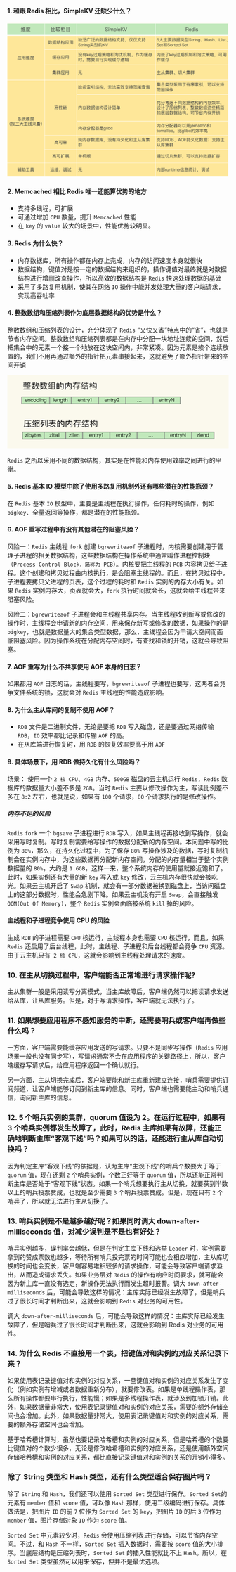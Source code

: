 #### 1. 和跟 Redis 相比，SimpleKV 还缺少什么？
![SimpleKV和Redis对比](../../Picture/SimpleKV和Redis对比.jpeg)

#### 2. Memcached 相比 Redis 唯一还能算优势的地方
- 支持多线程，可扩展
- 可通过增加 `CPU` 数量，提升 `Memcached` 性能
- 在 `key` 的 `value` 较大的场景中，性能优势较明显。

#### 3. Redis 为什么快？
- 内存数据库，所有操作都在内存上完成，内存的访问速度本身就很快
- 数据结构，键值对是按一定的数据结构来组织的，操作键值对最终就是对数据结构进行增删改查操作，所以高效的数据结构是 `Redis` 快速处理数据的基础
- 采用了多路复用机制，使其在网络 `IO` 操作中能并发处理大量的客户端请求，实现高吞吐率


#### 4. 整数数组和压缩列表作为底层数据结构的优势是什么？

整数数组和压缩列表的设计，充分体现了 `Redis` “又快又省”特点中的“省”，也就是节省内存空间。整数数组和压缩列表都是在内存中分配一块地址连续的空间，然后把集合中的元素一个接一个地放在这块空间内，非常紧凑。因为元素是挨个连续放置的，我们不用再通过额外的指针把元素串接起来，这就避免了额外指针带来的空间开销

![整数数组和压缩列表的数据结构](../../Picture/整数数组和压缩列表的数据结构.jpeg)

`Redis` 之所以采用不同的数据结构，其实是在性能和内存使用效率之间进行的平衡。


#### 5. Redis 基本 IO 模型中除了使用多路复用机制外还有哪些潜在的性能瓶颈？

在 `Redis` 基本 `IO` 模型中，主要是主线程在执行操作，任何耗时的操作，例如 `bigkey`、全量返回等操作，都是潜在的性能瓶颈。

#### 6. AOF 重写过程中有没有其他潜在的阻塞风险？

风险一：`Redis` 主线程 `fork` 创建 `bgrewriteaof` 子进程时，内核需要创建用于管理子进程的相关数据结构，这些数据结构在操作系统中通常叫作进程控制块（`Process Control Block，简称为 PCB`）。内核要把主线程的 `PCB` 内容拷贝给子进程。这个创建和拷贝过程由内核执行，是会阻塞主线程的。而且，在拷贝过程中，子进程要拷贝父进程的页表，这个过程的耗时和 `Redis` 实例的内存大小有关。如果 `Redis` 实例内存大，页表就会大，`fork` 执行时间就会长，这就会给主线程带来阻塞风险。

风险二：`bgrewriteaof` 子进程会和主线程共享内存。当主线程收到新写或修改的操作时，主线程会申请新的内存空间，用来保存新写或修改的数据，如果操作的是 `bigkey`，也就是数据量大的集合类型数据，那么，主线程会因为申请大空间而面临阻塞风险。因为操作系统在分配内存空间时，有查找和锁的开销，这就会导致阻塞。

#### 7. AOF 重写为什么不共享使用 AOF 本身的日志？

如果都用 `AOF` 日志的话，主线程要写，`bgrewriteaof` 子进程也要写，这两者会竞争文件系统的锁，这就会对 `Redis` 主线程的性能造成影响。

#### 8. 为什么主从库间的复制不使用 AOF？
- `RDB` 文件是二进制文件，无论是要把 `RDB` 写入磁盘，还是要通过网络传输 `RDB`，`IO` 效率都比记录和传输 `AOF` 的高。
- 在从库端进行恢复时，用 `RDB` 的恢复效率要高于用 `AOF`

#### 9. 具体场景下，用 RDB 做持久化有什么风险吗？
 场景： 使用一个 `2 核 CPU`、`4GB` 内存、`500GB` 磁盘的云主机运行 `Redis`，`Redis` 数据库的数据量大小差不多是 `2GB`。当时 `Redis` 主要以修改操作为主，写读比例差不多在 `8:2` 左右，也就是说，如果有 `100` 个请求，`80` 个请求执行的是修改操作。

 ##### 内存不足的风险
 `Redis` `fork` 一个 `bgsave` 子进程进行 `RDB` 写入，如果主线程再接收到写操作，就会采用写时复制。写时复制需要给写操作的数据分配新的内存空间。本问题中写的比例为 `80%`，那么，在持久化过程中，为了保存 `80%` 写操作涉及的数据，写时复制机制会在实例内存中，为这些数据再分配新内存空间，分配的内存量相当于整个实例数据量的 `80%`，大约是 `1.6GB`，这样一来，整个系统内存的使用量就接近饱和了。此时，如果实例还有大量的新 `key` 写入或 `key` 修改，云主机内存很快就会被吃光。如果云主机开启了 `Swap` 机制，就会有一部分数据被换到磁盘上，当访问磁盘上的这部分数据时，性能会急剧下降。如果云主机没有开启 `Swap`，会直接触发 `OOM(Out Of Memory)`，整个 `Redis` 实例会面临被系统 `kill` 掉的风险。

 #### 主线程和子进程竞争使用 CPU 的风险
生成 `RDB` 的子进程需要 `CPU` 核运行，主线程本身也需要 `CPU` 核运行，而且，如果 `Redis` 还启用了后台线程，此时，主线程、子进程和后台线程都会竞争 `CPU` 资源。由于云主机只有` 2 核 CPU`，这就会影响到主线程处理请求的速度。


### 10. 在主从切换过程中，客户端能否正常地进行请求操作呢?
主从集群一般是采用读写分离模式，当主库故障后，客户端仍然可以把读请求发送给从库，让从库服务。但是，对于写请求操作，客户端就无法执行了。

### 11. 如果想要应用程序不感知服务的中断，还需要哨兵或客户端再做些什么吗？
一方面，客户端需要能缓存应用发送的写请求。只要不是同步写操作（`Redis` 应用场景一般也没有同步写），写请求通常不会在应用程序的关键路径上，所以，客户端缓存写请求后，给应用程序返回一个确认就行。

另一方面，主从切换完成后，客户端要能和新主库重新建立连接，哨兵需要提供订阅频道，让客户端能够订阅到新主库的信息。同时，客户端也需要能主动和哨兵通信，询问新主库的信息。

### 12. 5 个哨兵实例的集群，quorum 值设为 2。在运行过程中，如果有 3 个哨兵实例都发生故障了，此时，Redis 主库如果有故障，还能正确地判断主库“客观下线”吗？如果可以的话，还能进行主从库自动切换吗？

因为判定主库“客观下线”的依据是，认为主库“主观下线”的哨兵个数要大于等于 `quorum` 值，现在还剩 `2` 个哨兵实例，个数正好等于 `quorum` 值，所以还能正常判断主库是否处于“客观下线”状态。如果一个哨兵想要执行主从切换，就要获到半数以上的哨兵投票赞成，也就是至少需要 `3` 个哨兵投票赞成。但是，现在只有 `2` 个哨兵了，所以就无法进行主从切换了。

### 13. 哨兵实例是不是越多越好呢？如果同时调大 down-after-milliseconds 值，对减少误判是不是也有好处？

哨兵实例越多，误判率会越低，但是在判定主库下线和选举 `Leader` 时，实例需要拿到的赞成票数也越多，等待所有哨兵投完票的时间可能也会相应增加，主从库切换的时间也会变长，客户端容易堆积较多的请求操作，可能会导致客户端请求溢出，从而造成请求丢失。如果业务层对 `Redis` 的操作有响应时间要求，就可能会因为新主库一直没有选定，新操作无法执行而发生超时报警。调大 `down-after-milliseconds` 后，可能会导致这样的情况：主库实际已经发生故障了，但是哨兵过了很长时间才判断出来，这就会影响到 `Redis` 对业务的可用性。

调大 `down-after-milliseconds` 后，可能会导致这样的情况：主库实际已经发生故障了，但是哨兵过了很长时间才判断出来，这就会影响到 Redis 对业务的可用性。

### 14. 为什么 Redis 不直接用一个表，把键值对和实例的对应关系记录下来？

如果使用表记录键值对和实例的对应关系，一旦键值对和实例的对应关系发生了变化（例如实例有增减或者数据重新分布），就要修改表。如果是单线程操作表，那么所有操作都要串行执行，性能慢；如果是多线程操作表，就涉及到加锁开销。此外，如果数据量非常大，使用表记录键值对和实例的对应关系，需要的额外存储空间也会增加。此外，如果数据量非常大，使用表记录键值对和实例的对应关系，需要的额外存储空间也会增加。

基于哈希槽计算时，虽然也要记录哈希槽和实例的对应关系，但是哈希槽的个数要比键值对的个数少很多，无论是修改哈希槽和实例的对应关系，还是使用额外空间存储哈希槽和实例的对应关系，都比直接记录键值对和实例的关系的开销小得多。

### 除了 String 类型和 Hash 类型，还有什么类型适合保存图片吗？

除了 `String` 和 `Hash`，我们还可以使用 `Sorted Set` 类型进行保存。`Sorted Set`的元素有 `member` 值和 `score` 值，可以像 `Hash` 那样，使用二级编码进行保存。具体做法是，把图片 `ID` 的前 `7` 位作为 `Sorted Set` 的 `key`，把图片 `ID` 的后 `3` 位作为 `member` 值，图片存储对象 `ID` 作为 `score` 值。

`Sorted Set` 中元素较少时，`Redis` 会使用压缩列表进行存储，可以节省内存空间。不过，和 `Hash` 不一样，`Sorted Set` 插入数据时，需要按 `score` 值的大小排序。当底层结构是压缩列表时，`Sorted Set` 的插入性能就比不上 `Hash`。所以，在 `Sorted Set` 类型虽然可以用来保存，但并不是最优选项。

### 